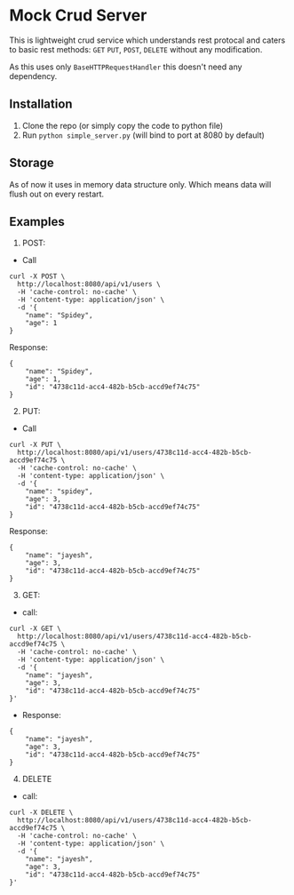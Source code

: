 # Mock Crud Server
This is lightweight crud service which understands rest protocal
and caters to basic rest methods: `GET` `PUT`, `POST`, `DELETE` without
any modification.

As this uses only `BaseHTTPRequestHandler` this doesn't need any
dependency.

## Installation
1. Clone the repo (or simply copy the code to python file)
2. Run `python simple_server.py` (will bind to port at 8080 by default)


## Storage
As of now it uses in memory data structure only. Which means data
will flush out on every restart.

## Examples
1. POST:
- Call
```
curl -X POST \
  http://localhost:8080/api/v1/users \
  -H 'cache-control: no-cache' \
  -H 'content-type: application/json' \
  -d '{
	"name": "Spidey",
	"age": 1
}
```

Response: 
```
{
	"name": "Spidey",
	"age": 1,
	"id": "4738c11d-acc4-482b-b5cb-accd9ef74c75"
}
```

2. PUT:
- Call
```
curl -X PUT \
  http://localhost:8080/api/v1/users/4738c11d-acc4-482b-b5cb-accd9ef74c75 \
  -H 'cache-control: no-cache' \
  -H 'content-type: application/json' \
  -d '{
    "name": "spidey",
    "age": 3,
    "id": "4738c11d-acc4-482b-b5cb-accd9ef74c75"
}
```

Response: 
```
{
	"name": "jayesh",
	"age": 3,
	"id": "4738c11d-acc4-482b-b5cb-accd9ef74c75"
}
```

3. GET:

- call:
```
curl -X GET \
  http://localhost:8080/api/v1/users/4738c11d-acc4-482b-b5cb-accd9ef74c75 \
  -H 'cache-control: no-cache' \
  -H 'content-type: application/json' \
  -d '{
    "name": "jayesh",
    "age": 3,
    "id": "4738c11d-acc4-482b-b5cb-accd9ef74c75"
}'
```

- Response:
```
{
	"name": "jayesh",
	"age": 3,
	"id": "4738c11d-acc4-482b-b5cb-accd9ef74c75"
}
```

4. DELETE

- call:
```
curl -X DELETE \
  http://localhost:8080/api/v1/users/4738c11d-acc4-482b-b5cb-accd9ef74c75 \
  -H 'cache-control: no-cache' \
  -H 'content-type: application/json' \
  -d '{
    "name": "jayesh",
    "age": 3,
    "id": "4738c11d-acc4-482b-b5cb-accd9ef74c75"
}'
```